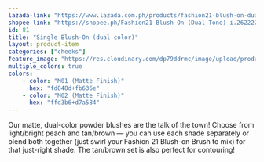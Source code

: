 ```yaml
---
lazada-link: "https://www.lazada.com.ph/products/fashion21-blush-on-dual-tone-i254107506-s349014878.html?spm=a2o4l.seller.list.22.6f7a6cc9FKbtUB&mp=1"
shopee-link: "https://shopee.ph/Fashion21-Blush-On-(Dual-Tone)-i.26222223.826165417"
id: 81
title: "Single Blush-On (dual color)"
layout: product-item
categories: ["cheeks"]
feature_image: "https://res.cloudinary.com/dp79ddrmc/image/upload/products/singleBlushOnDual.jpg"
multiple_colors: true
colors:
    - color: "M01 (Matte Finish)"
      hex: "fd848d+fb636e"
    - color: "M02 (Matte Finish)"
      hex: "ffd3b6+d7a584"
---
```

Our matte, dual-color powder blushes are the talk of the town! Choose from light/bright peach and tan/brown — you can use each shade separately or blend both together (just swirl your Fashion 21 Blush-on Brush to mix) for that just-right shade. The tan/brown set is also perfect for contouring!
